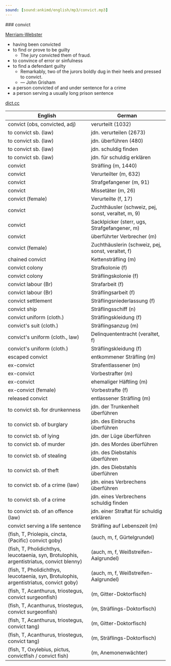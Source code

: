 ```yaml
---
sound: [sound:ankimd/english/mp3/convict.mp3]
---
```


\### convict

[Merriam-Webster](https://www.merriam-webster.com/dictionary/convict)

- having been convicted
- to find or prove to be guilty
    - The jury convicted them of fraud.
- to convince of error or sinfulness
- to find a defendant guilty
    - Remarkably, two of the jurors boldly dug in their heels and pressed to convict.
    - — John Grisham
- a person convicted of and under sentence for a crime
- a person serving a usually long prison sentence

[dict.cc](https://www.dict.cc/convict)

| English        | German       |
| -------------- | ------------ |
| convict (obs, convicted, adj) | verurteilt (1032) |
| to convict sb. (law) | jdn. verurteilen (2673) |
| to convict sb. (law) | jdn. überführen (480) |
| to convict sb. (law) | jdn. schuldig finden |
| to convict sb. (law) | jdn. für schuldig erklären |
| convict | Sträfling (m, 1440) |
| convict | Verurteilter (m, 632) |
| convict | Strafgefangener (m, 91) |
| convict | Missetäter (m, 26) |
| convict (female) | Verurteilte (f, 17) |
| convict | Zuchthäusler (schweiz, pej, sonst, veraltet, m, 9) |
| convict | Sacklpicker (sterr, ugs, Strafgefangener, m) |
| convict | überführter Verbrecher (m) |
| convict (female) | Zuchthäuslerin (schweiz, pej, sonst, veraltet, f) |
| chained convict | Kettensträfling (m) |
| convict colony | Strafkolonie (f) |
| convict colony | Sträflingskolonie (f) |
| convict labour (Br) | Strafarbeit (f) |
| convict labour (Br) | Sträflingsarbeit (f) |
| convict settlement | Sträflingsniederlassung (f) |
| convict ship | Sträflingsschiff (n) |
| convict uniform (cloth.) | Sträflingskleidung (f) |
| convict's suit (cloth.) | Sträflingsanzug (m) |
| convict's uniform (cloth., law) | Delinquententracht (veraltet, f) |
| convict's uniform (cloth.) | Sträflingskleidung (f) |
| escaped convict | entkommener Sträfling (m) |
| ex-convict | Strafentlassener (m) |
| ex-convict | Vorbestrafter (m) |
| ex-convict | ehemaliger Häftling (m) |
| ex-convict (female) | Vorbestrafte (f) |
| released convict | entlassener Sträfling (m) |
| to convict sb. for drunkenness | jdn. der Trunkenheit überführen |
| to convict sb. of burglary | jdn. des Einbruchs überführen |
| to convict sb. of lying | jdn. der Lüge überführen |
| to convict sb. of murder | jdn. des Mordes überführen |
| to convict sb. of stealing | jdn. des Diebstahls überführen |
| to convict sb. of theft | jdn. des Diebstahls überführen |
| to convict sb. of a crime (law) | jdn. eines Verbrechens überführen |
| to convict sb. of a crime | jdn. eines Verbrechens schuldig finden |
| to convict sb. of an offence (law) | jdn. einer Straftat für schuldig erklären |
| convict serving a life sentence | Sträfling auf Lebenszeit (m) |
|  (fish, T, Priolepis, cincta, (Pacific) convict goby) |  (auch, m, f, Gürtelgrundel) |
|  (fish, T, Pholidichthys, leucotaenia, syn, Brotulophis, argentistriatus, convict blenny) |  (auch, m, f, Weißstreifen-Aalgrundel) |
|  (fish, T, Pholidichthys, leucotaenia, syn, Brotulophis, argentistriatus, convict goby) |  (auch, m, f, Weißstreifen-Aalgrundel) |
|  (fish, T, Acanthurus, triostegus, convict surgeonfish) |  (m, Gitter-Doktorfisch) |
|  (fish, T, Acanthurus, triostegus, convict surgeonfish) |  (m, Sträflings-Doktorfisch) |
|  (fish, T, Acanthurus, triostegus, convict tang) |  (m, Gitter-Doktorfisch) |
|  (fish, T, Acanthurus, triostegus, convict tang) |  (m, Sträflings-Doktorfisch) |
|  (fish, T, Oxylebius, pictus, convictfish / convict fish) |  (m, Anemonenwächter) |

